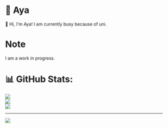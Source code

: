 # 🐥 Aya
🌱 Hi, I'm Aya! I am currently busy because of uni.

# Note
 I am a work in progress.
 
# 📊 GitHub Stats:
![](https://github-readme-stats.vercel.app/api?username=unripelo&theme=dark&hide_border=false&include_all_commits=false&count_private=false)<br/>
![](https://github-readme-streak-stats.herokuapp.com/?user=unripelo&theme=dark&hide_border=false)<br/>
![](https://github-readme-stats.vercel.app/api/top-langs/?username=unripelo&theme=dark&hide_border=false&include_all_commits=false&count_private=false&layout=compact)

---
[![](https://visitcount.itsvg.in/api?id=unripelo&icon=0&color=0)](https://visitcount.itsvg.in)


<!-- Proudly created with GPRM ( https://gprm.itsvg.in ) -->
